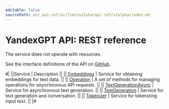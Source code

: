```yaml
---
editable: false
sourcePath: en/_api-ref/ai/llm/v1alpha/api-ref/v1alpha/index.md
---
```


# YandexGPT API: REST reference

The service does not operate with resources.

See the interface definitions of the API on [GitHub](https://github.com/yandex-cloud/cloudapi).

#|
||Service | Description ||
|| [Embeddings](Embeddings/index.md) | Service for obtaining embeddings for text data. ||
|| [Operation](Operation/index.md) | A set of methods for managing operations for asynchronous API requests. ||
|| [TextGenerationAsync](TextGenerationAsync/index.md) | Service for asynchronous text generation. ||
|| [TextGeneration](TextGeneration/index.md) | Service for text generation and conversation. ||
|| [Tokenizer](Tokenizer/index.md) | Service for tokenizing input text. ||
|#